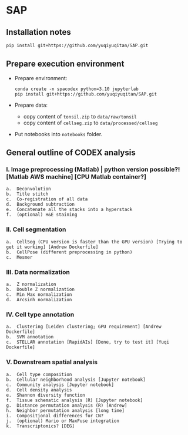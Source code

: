 # SAP

## Installation notes

```bash
pip install git+https://github.com/yuqiyuqitan/SAP.git
```

## Prepare execution environment

* Prepare environment:
	```
	conda create -n spacodex python=3.10 jupyterlab
	pip install git+https://github.com/yuqiyuqitan/SAP.git
	```

* Prepare data:
	* copy content of `tonsil.zip` to `data/raw/tonsil` 
	* copy content of `cellseg.zip` to `data/processed/cellseg`

* Put notebooks into `notebooks` folder.

## General outline of CODEX analysis
### I.	Image preprocessing (Matlab) | python version possible?! [Matlab AWS machine] [CPU Matlab container?]
	a.	Deconvolution
	b.	Title stitch
	c.	Co-registration of all data
	d.	Background subtraction
	e.	Concatenate all the stacks into a hyperstack
	f.	(optional) H&E staining
### II.	Cell segmentation
	a.	CellSeg (CPU version is faster than the GPU version) [Trying to get it working] [Andrew Dockerfile]
	b.	CellPose (different preprocessing in python) 
	c.	Mesmer
### III.	Data normalization 
	a.	Z normalization
	b.	Double Z normalization
	c.	Min Max normalization
	d.	Arcsinh normalization
### IV.	Cell type annotation
	a.	Clustering [Leiden clustering; GPU requirement] [Andrew Dockerfile]
	b.	SVM annotation
	c.	STELLAR annotation [RapidAIs] [Done, try to test it] [Yuqi Dockerfile]
### V.	Downstream spatial analysis
	a.	Cell type composition
	b.	Cellular neighborhood analysis [Jupyter notebook]
	c.	Community analysis [Jupyter notebook]
	d.	Cell density analysis
	e.	Shannon diversity function
	f.	Tissue schematic analysis (R) [Jupyter notebook]
	g.	Distance permutation analysis (R) [Andrew]
	h.	Neighbor permutation analysis [long time]
	i.	Compositional differences for CN?
	j.	(optional) Mario or MaxFuse integration
	k.	Transcriptomics? [DEG]

